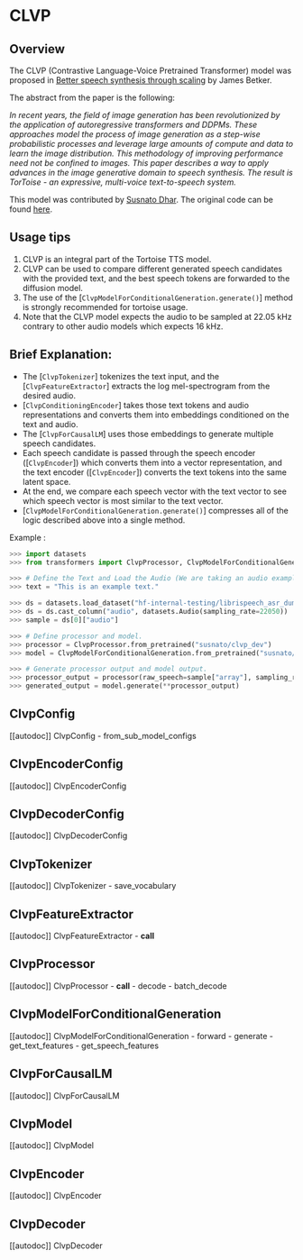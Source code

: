 <!--Copyright 2023 The HuggingFace Team. All rights reserved.

Licensed under the Apache License, Version 2.0 (the "License"); you may not use this file except in compliance with
the License. You may obtain a copy of the License at

http://www.apache.org/licenses/LICENSE-2.0

Unless required by applicable law or agreed to in writing, software distributed under the License is distributed on
an "AS IS" BASIS, WITHOUT WARRANTIES OR CONDITIONS OF ANY KIND, either express or implied. See the License for the
specific language governing permissions and limitations under the License.

⚠️ Note that this file is in Markdown but contain specific syntax for our doc-builder (similar to MDX) that may not be
rendered properly in your Markdown viewer.

-->

# CLVP

## Overview

The CLVP (Contrastive Language-Voice Pretrained Transformer) model was proposed in [Better speech synthesis through scaling](https://arxiv.org/abs/2305.07243) by James Betker.

The abstract from the paper is the following:

*In recent years, the field of image generation has been revolutionized by the application of autoregressive transformers and DDPMs. These approaches model the process of image generation as a step-wise probabilistic processes and leverage large amounts of compute and data to learn the image distribution. This methodology of improving performance need not be confined to images. This paper describes a way to apply advances in the image generative domain to speech synthesis. The result is TorToise - an expressive, multi-voice text-to-speech system.*


This model was contributed by [Susnato Dhar](https://hf-mirror.com/susnato).
The original code can be found [here](https://github.com/neonbjb/tortoise-tts).


## Usage tips

1. CLVP is an integral part of the Tortoise TTS model.
2. CLVP can be used to compare different generated speech candidates with the provided text, and the best speech tokens are forwarded to the diffusion model.
3. The use of the [`ClvpModelForConditionalGeneration.generate()`] method is strongly recommended for tortoise usage.
4. Note that the CLVP model expects the audio to be sampled at 22.05 kHz contrary to other audio models which expects 16 kHz. 


## Brief Explanation:

- The [`ClvpTokenizer`] tokenizes the text input, and the [`ClvpFeatureExtractor`] extracts the log mel-spectrogram from the desired audio.
- [`ClvpConditioningEncoder`] takes those text tokens and audio representations and converts them into embeddings conditioned on the text and audio.
- The [`ClvpForCausalLM`] uses those embeddings to generate multiple speech candidates.
- Each speech candidate is passed through the speech encoder ([`ClvpEncoder`]) which converts them into a vector representation, and the text encoder ([`ClvpEncoder`]) converts the text tokens into the same latent space. 
- At the end, we compare each speech vector with the text vector to see which speech vector is most similar to the text vector. 
- [`ClvpModelForConditionalGeneration.generate()`] compresses all of the logic described above into a single method.  


Example :

```python
>>> import datasets
>>> from transformers import ClvpProcessor, ClvpModelForConditionalGeneration

>>> # Define the Text and Load the Audio (We are taking an audio example from HuggingFace Hub using `datasets` library).
>>> text = "This is an example text."

>>> ds = datasets.load_dataset("hf-internal-testing/librispeech_asr_dummy", "clean", split="validation")
>>> ds = ds.cast_column("audio", datasets.Audio(sampling_rate=22050))
>>> sample = ds[0]["audio"]

>>> # Define processor and model.
>>> processor = ClvpProcessor.from_pretrained("susnato/clvp_dev")
>>> model = ClvpModelForConditionalGeneration.from_pretrained("susnato/clvp_dev")

>>> # Generate processor output and model output.
>>> processor_output = processor(raw_speech=sample["array"], sampling_rate=sample["sampling_rate"], text=text, return_tensors="pt")
>>> generated_output = model.generate(**processor_output)
```


## ClvpConfig

[[autodoc]] ClvpConfig
    - from_sub_model_configs

## ClvpEncoderConfig

[[autodoc]] ClvpEncoderConfig

## ClvpDecoderConfig

[[autodoc]] ClvpDecoderConfig

## ClvpTokenizer

[[autodoc]] ClvpTokenizer
    - save_vocabulary

## ClvpFeatureExtractor

[[autodoc]] ClvpFeatureExtractor
    - __call__

## ClvpProcessor

[[autodoc]] ClvpProcessor
    - __call__
    - decode
    - batch_decode

## ClvpModelForConditionalGeneration

[[autodoc]] ClvpModelForConditionalGeneration
    - forward
    - generate
    - get_text_features
    - get_speech_features

## ClvpForCausalLM

[[autodoc]] ClvpForCausalLM

## ClvpModel

[[autodoc]] ClvpModel

## ClvpEncoder

[[autodoc]] ClvpEncoder

## ClvpDecoder

[[autodoc]] ClvpDecoder

